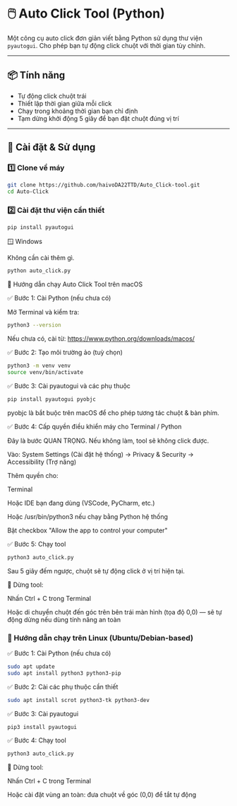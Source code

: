 # 🖱️ Auto Click Tool (Python)

Một công cụ auto click đơn giản viết bằng Python sử dụng thư viện `pyautogui`. Cho phép bạn tự động click chuột với thời gian tùy chỉnh.

---

## 📦 Tính năng

- Tự động click chuột trái
- Thiết lập thời gian giữa mỗi click
- Chạy trong khoảng thời gian bạn chỉ định
- Tạm dừng khởi động 5 giây để bạn đặt chuột đúng vị trí

---

## 🚀 Cài đặt & Sử dụng

### 1️⃣ Clone về máy

```bash
git clone https://github.com/haivoDA22TTD/Auto_Click-tool.git
cd Auto-Click
```
### 2️⃣ Cài đặt thư viện cần thiết
```bash
pip install pyautogui
```
🪟 Windows

Không cần cài thêm gì.
```bash
python auto_click.py
```

🍎 Hướng dẫn chạy Auto Click Tool trên macOS

✅ Bước 1: Cài Python (nếu chưa có)

Mở Terminal và kiểm tra:
```bash
python3 --version
```

Nếu chưa có, cài từ: https://www.python.org/downloads/macos/

✅ Bước 2: Tạo môi trường ảo (tuỳ chọn)
```bash
python3 -m venv venv
source venv/bin/activate
```
✅ Bước 3: Cài pyautogui và các phụ thuộc
```bash
pip install pyautogui pyobjc
```

pyobjc là bắt buộc trên macOS để cho phép tương tác chuột & bàn phím.

✅ Bước 4: Cấp quyền điều khiển máy cho Terminal / Python

Đây là bước QUAN TRỌNG. Nếu không làm, tool sẽ không click được.

Vào:
System Settings (Cài đặt hệ thống) →
Privacy & Security →
Accessibility (Trợ năng)

Thêm quyền cho:

Terminal

Hoặc IDE bạn đang dùng (VSCode, PyCharm, etc.)

Hoặc /usr/bin/python3 nếu chạy bằng Python hệ thống

Bật checkbox "Allow the app to control your computer"

✅ Bước 5: Chạy tool
```bash
python3 auto_click.py
```

Sau 5 giây đếm ngược, chuột sẽ tự động click ở vị trí hiện tại.

🧯 Dừng tool:

Nhấn Ctrl + C trong Terminal

Hoặc di chuyển chuột đến góc trên bên trái màn hình (tọa độ 0,0) — sẽ tự động dừng nếu dùng tính năng an toàn
### 🐧 Hướng dẫn chạy trên Linux (Ubuntu/Debian-based)
✅ Bước 1: Cài Python (nếu chưa có)
```bash
sudo apt update
sudo apt install python3 python3-pip
```
✅ Bước 2: Cài các phụ thuộc cần thiết
```bash
sudo apt install scrot python3-tk python3-dev
```
✅ Bước 3: Cài pyautogui
```bash
pip3 install pyautogui
```
✅ Bước 4: Chạy tool
```bash
python3 auto_click.py
```
🧯 Dừng tool:

Nhấn Ctrl + C trong Terminal

Hoặc cài đặt vùng an toàn: đưa chuột về góc (0,0) để tắt tự động
